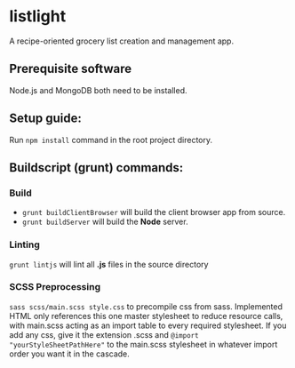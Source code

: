 # listlight
A recipe-oriented grocery list creation and management app.

## Prerequisite software
Node.js and MongoDB both need to be installed.

## Setup guide:
Run ```npm install``` command in the root project directory.

## Buildscript (grunt) commands:
### Build
* `grunt buildClientBrowser` will build the client browser app from source. <br />
* `grunt buildServer` will build the **Node** server.

### Linting
`grunt lintjs` will lint all **.js** files in the source directory

### SCSS Preprocessing
`sass scss/main.scss style.css` to precompile css from sass. Implemented HTML
only references this one master stylesheet to reduce resource calls,
with main.scss acting as an import table to every required stylesheet. If you
add any css, give it the extension .scss and `@import "yourStyleSheetPathHere"`
to the main.scss stylesheet in whatever import order you want it in
the cascade.
